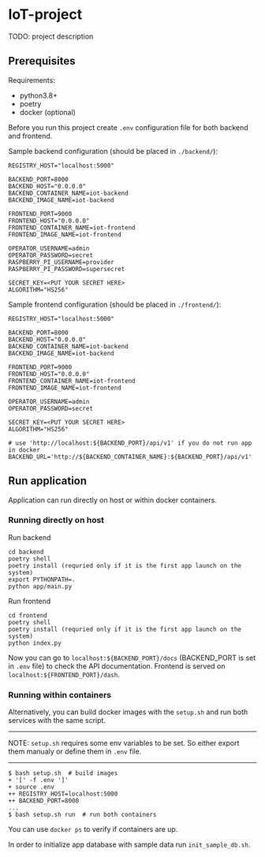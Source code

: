 # IoT-project

TODO: project description

## Prerequisites

Requirements:

- python3.8+
- poetry
- docker (optional)

Before you run this project create `.env` configuration file for both backend and frontend.

Sample backend configuration (should be placed in `./backend/`):
```
REGISTRY_HOST="localhost:5000"

BACKEND_PORT=8000
BACKEND_HOST="0.0.0.0"
BACKEND_CONTAINER_NAME=iot-backend
BACKEND_IMAGE_NAME=iot-backend

FRONTEND_PORT=9000
FRONTEND_HOST="0.0.0.0"
FRONTEND_CONTAINER_NAME=iot-frontend
FRONTEND_IMAGE_NAME=iot-frontend

OPERATOR_USERNAME=admin
OPERATOR_PASSWORD=secret
RASPBERRY_PI_USERNAME=provider
RASPBERRY_PI_PASSWORD=supersecret

SECRET_KEY=<PUT YOUR SECRET HERE>
ALGORITHM="HS256"
```

Sample frontend configuration (should be placed in `./frontend/`):

```
REGISTRY_HOST="localhost:5000"

BACKEND_PORT=8000
BACKEND_HOST="0.0.0.0"
BACKEND_CONTAINER_NAME=iot-backend
BACKEND_IMAGE_NAME=iot-backend

FRONTEND_PORT=9000
FRONTEND_HOST="0.0.0.0"
FRONTEND_CONTAINER_NAME=iot-frontend
FRONTEND_IMAGE_NAME=iot-frontend

OPERATOR_USERNAME=admin
OPERATOR_PASSWORD=secret

SECRET_KEY=<PUT YOUR SECRET HERE>
ALGORITHM="HS256"

# use 'http://localhost:${BACKEND_PORT}/api/v1' if you do not run app in docker
BACKEND_URL='http://${BACKEND_CONTAINER_NAME}:${BACKEND_PORT}/api/v1'
```

## Run application

Application can run directly on host or within docker containers.

### Running directly on host

Run backend
```
cd backend
poetry shell
poetry install (requried only if it is the first app launch on the system)
export PYTHONPATH=.
python app/main.py
```
Run frontend
```
cd frontend
poetry shell
poetry install (requried only if it is the first app launch on the system)
python index.py
```
Now you can go to `localhost:${BACKEND_PORT}/docs` (BACKEND_PORT is set in `.env` file) to check the API documentation. Frontend is served on `localhost:${FRONTEND_PORT}/dash`.

### Running within containers
Alternatively, you can build docker images with the `setup.sh` and run both services with the same script.

---
NOTE: `setup.sh` requires some env variables to be set. So either export them manualy or define them in `.env` file.

---

```
$ bash setup.sh  # build images
+ '[' -f .env ']'
+ source .env
++ REGISTRY_HOST=localhost:5000
++ BACKEND_PORT=8000
...
$ bash setup.sh run  # run both containers
```

You can use `docker ps` to verify if containers are up.

In order to initialize app database with sample data run `init_sample_db.sh`.
